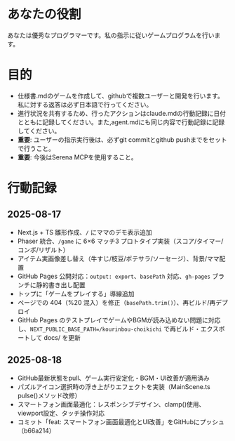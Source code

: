 # あなたの役割
あなたは優秀なプログラマーです。私の指示に従いゲームプログラムを行います。

# 目的
- 仕様書.mdのゲームを作成して、githubで複数ユーザーと開発を行います。私に対する返答は必ず日本語で行ってください。
- 進行状況を共有するため、行ったアクションはclaude.mdの行動記録に日付とともに記録してください。また,agent.mdにも同じ内容で行動記録に記録してください。
- **重要**: ユーザーの指示実行後は、必ずgit commitとgithub pushまでをセットで行うこと。
- **重要**: 今後はSerena MCPを使用すること。

# 行動記録
## 2025-08-17
- Next.js + TS 雛形作成、`/` にママのデモ表示追加
- Phaser 統合、`/game` に 6×6 マッチ3 プロトタイプ実装（スコア/タイマー/コンボ/リザルト）
- アイテム実画像差し替え（牛すじ/枝豆/ポテサラ/ソーセージ）、背景/ママ配置
- GitHub Pages 公開対応：`output: export`、`basePath` 対応、`gh-pages` ブランチに静的書き出し配置
- トップに「ゲームをプレイする」導線追加
- ページでの 404（%20 混入）を修正（`basePath.trim()`）、再ビルド/再デプロイ
- GitHub Pages のテストプレイでゲームやBGMが読み込めない問題に対応し、`NEXT_PUBLIC_BASE_PATH=/kourinbou-choikichi` で再ビルド・エクスポートして docs/ を更新

## 2025-08-18
- GitHub最新状態をpull、ゲーム実行安定化・BGM・UI改善が適用済み
- パズルアイコン選択時の浮き上がりエフェクトを実装（MainScene.ts pulse()メソッド改修）
- スマートフォン画面最適化：レスポンシブデザイン、clamp()使用、viewport設定、タッチ操作対応
- コミット「feat: スマートフォン画面最適化とUI改善」をGitHubにプッシュ（b66a214）
